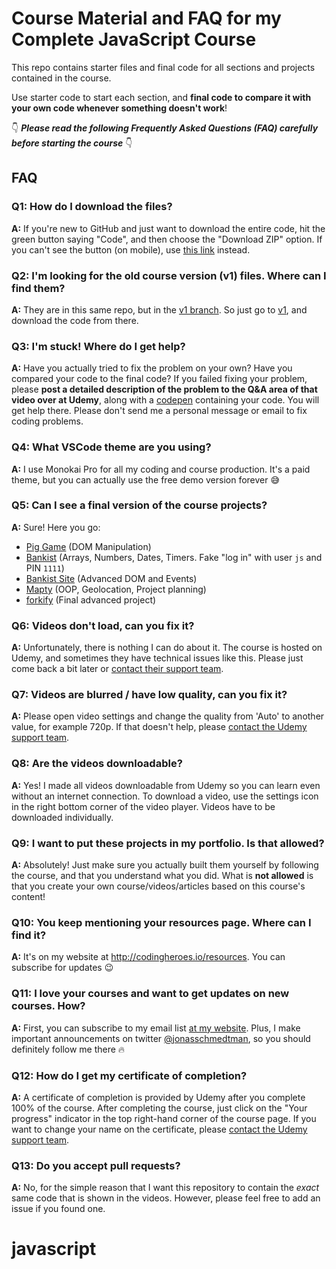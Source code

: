 # Course Material and FAQ for my Complete JavaScript Course

This repo contains starter files and final code for all sections and projects contained in the course.

Use starter code to start each section, and **final code to compare it with your own code whenever something doesn't work**!

👇 **_Please read the following Frequently Asked Questions (FAQ) carefully before starting the course_** 👇

## FAQ

### Q1: How do I download the files?

**A:** If you're new to GitHub and just want to download the entire code, hit the green button saying "Code", and then choose the "Download ZIP" option. If you can't see the button (on mobile), use [this link](https://github.com/jonasschmedtmann/complete-javascript-course/archive/master.zip) instead.

### Q2: I'm looking for the old course version (v1) files. Where can I find them?

**A:** They are in this same repo, but in the [v1 branch](https://github.com/jonasschmedtmann/complete-javascript-course/tree/v1). So just go to [v1](https://github.com/jonasschmedtmann/complete-javascript-course/tree/v1), and download the code from there.

### Q3: I'm stuck! Where do I get help?

**A:** Have you actually tried to fix the problem on your own? Have you compared your code to the final code? If you failed fixing your problem, please **post a detailed description of the problem to the Q&A area of that video over at Udemy**, along with a [codepen](https://codepen.io/pen/) containing your code. You will get help there. Please don't send me a personal message or email to fix coding problems.

### Q4: What VSCode theme are you using?

**A:** I use Monokai Pro for all my coding and course production. It's a paid theme, but you can actually use the free demo version forever 😅

### Q5: Can I see a final version of the course projects?

**A:** Sure! Here you go:

- [Pig Game](https://pig-game-v2.netlify.app) (DOM Manipulation)
- [Bankist](https://bankist.netlify.app/) (Arrays, Numbers, Dates, Timers. Fake "log in" with user `js` and PIN `1111`)
- [Bankist Site](https://bankist-dom.netlify.app/) (Advanced DOM and Events)
- [Mapty](https://mapty.netlify.app/) (OOP, Geolocation, Project planning)
- [forkify](https://forkify-v2.netlify.app/) (Final advanced project)

### Q6: Videos don't load, can you fix it?

**A:** Unfortunately, there is nothing I can do about it. The course is hosted on Udemy, and sometimes they have technical issues like this. Please just come back a bit later or [contact their support team](https://support.udemy.com/hc/en-us).

### Q7: Videos are blurred / have low quality, can you fix it?

**A:** Please open video settings and change the quality from 'Auto' to another value, for example 720p. If that doesn't help, please [contact the Udemy support team](https://support.udemy.com/hc/en-us).

### Q8: Are the videos downloadable?

**A:** Yes! I made all videos downloadable from Udemy so you can learn even without an internet connection. To download a video, use the settings icon in the right bottom corner of the video player. Videos have to be downloaded individually.

### Q9: I want to put these projects in my portfolio. Is that allowed?

**A:** Absolutely! Just make sure you actually built them yourself by following the course, and that you understand what you did. What is **not allowed** is that you create your own course/videos/articles based on this course's content!

### Q10: You keep mentioning your resources page. Where can I find it?

**A:** It's on my website at <http://codingheroes.io/resources>. You can subscribe for updates 😉

### Q11: I love your courses and want to get updates on new courses. How?

**A:** First, you can subscribe to my email list [at my website](http://codingheroes.io/resources). Plus, I make important announcements on twitter [@jonasschmedtman](https://twitter.com/jonasschmedtman), so you should definitely follow me there 🔥

### Q12: How do I get my certificate of completion?

**A:** A certificate of completion is provided by Udemy after you complete 100% of the course. After completing the course, just click on the "Your progress" indicator in the top right-hand corner of the course page. If you want to change your name on the certificate, please [contact the Udemy support team](https://support.udemy.com/hc/en-us).

### Q13: Do you accept pull requests?

**A:** No, for the simple reason that I want this repository to contain the _exact_ same code that is shown in the videos. However, please feel free to add an issue if you found one.
# javascript
